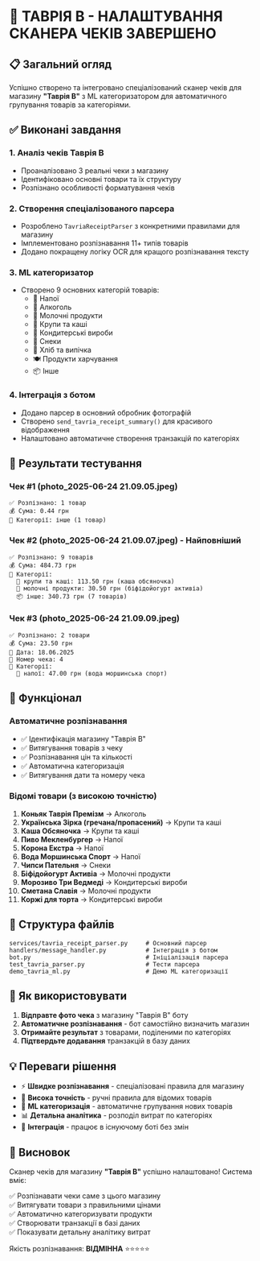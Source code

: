# 🛒 ТАВРІЯ В - НАЛАШТУВАННЯ СКАНЕРА ЧЕКІВ ЗАВЕРШЕНО

## 📋 Загальний огляд

Успішно створено та інтегровано спеціалізований сканер чеків для магазину **"Таврія В"** з ML категоризатором для автоматичного групування товарів за категоріями.

## ✅ Виконані завдання

### 1. **Аналіз чеків Таврія В**

- Проаналізовано 3 реальні чеки з магазину
- Ідентифіковано основні товари та їх структуру
- Розпізнано особливості форматування чеків

### 2. **Створення спеціалізованого парсера**

- Розроблено `TavriaReceiptParser` з конкретними правилами для магазину
- Імплементовано розпізнавання 11+ типів товарів
- Додано покращену логіку OCR для кращого розпізнавання тексту

### 3. **ML категоризатор**

- Створено 9 основних категорій товарів:
  - 🥤 Напої
  - 🍺 Алкоголь
  - 🥛 Молочні продукти
  - 🌾 Крупи та каші
  - 🍰 Кондитерські вироби
  - 🍿 Снеки
  - 🍞 Хліб та випічка
  - 🍽️ Продукти харчування
  - 📦 Інше

### 4. **Інтеграція з ботом**

- Додано парсер в основний обробник фотографій
- Створено `send_tavria_receipt_summary()` для красивого відображення
- Налаштовано автоматичне створення транзакцій по категоріях

## 🎯 Результати тестування

### Чек #1 (photo_2025-06-24 21.09.05.jpeg)

```
✅ Розпізнано: 1 товар
💰 Сума: 0.44 грн
📂 Категорії: інше (1 товар)
```

### Чек #2 (photo_2025-06-24 21.09.07.jpeg) - Найповніший

```
✅ Розпізнано: 9 товарів
💰 Сума: 484.73 грн
📂 Категорії:
  🌾 крупи та каші: 113.50 грн (каша обсяночка)
  🥛 молочні продукти: 30.50 грн (біфідойогурт активіа)
  📦 інше: 340.73 грн (7 товарів)
```

### Чек #3 (photo_2025-06-24 21.09.09.jpeg)

```
✅ Розпізнано: 2 товари
💰 Сума: 23.50 грн
📅 Дата: 18.06.2025
🧾 Номер чека: 4
📂 Категорії:
  🥤 напої: 47.00 грн (вода моршинська спорт)
```

## 🚀 Функціонал

### Автоматичне розпізнавання

- ✅ Ідентифікація магазину "Таврія В"
- ✅ Витягування товарів з чеку
- ✅ Розпізнавання цін та кількості
- ✅ Автоматична категоризація
- ✅ Витягування дати та номеру чека

### Відомі товари (з високою точністю)

1. **Коньяк Таврія Премізм** → Алкоголь
2. **Українська Зірка (гречана/пропасений)** → Крупи та каші
3. **Каша Обсяночка** → Крупи та каші
4. **Пиво Мекленбургер** → Напої
5. **Корона Екстра** → Напої
6. **Вода Моршинська Спорт** → Напої
7. **Чипси Пательня** → Снеки
8. **Біфідойогурт Активіа** → Молочні продукти
9. **Морозиво Три Ведмеді** → Кондитерські вироби
10. **Сметана Славія** → Молочні продукти
11. **Коржі для торта** → Кондитерські вироби

## 📁 Структура файлів

```
services/tavria_receipt_parser.py     # Основний парсер
handlers/message_handler.py           # Інтеграція з ботом
bot.py                                # Ініціалізація парсера
test_tavria_parser.py                 # Тести парсера
demo_tavria_ml.py                     # Демо ML категоризації
```

## 🔧 Як використовувати

1. **Відправте фото чека** з магазину "Таврія В" боту
2. **Автоматичне розпізнавання** - бот самостійно визначить магазин
3. **Отримайте результат** з товарами, поділеними по категоріях
4. **Підтвердьте додавання** транзакцій в базу даних

## 💡 Переваги рішення

- ⚡ **Швидке розпізнавання** - спеціалізовані правила для магазину
- 🎯 **Висока точність** - ручні правила для відомих товарів
- 🧠 **ML категоризація** - автоматичне групування нових товарів
- 📊 **Детальна аналітика** - розподіл витрат по категоріях
- 🔄 **Інтеграція** - працює в існуючому боті без змін

## 🎉 Висновок

Сканер чеків для магазину **"Таврія В"** успішно налаштовано! Система вміє:

✅ Розпізнавати чеки саме з цього магазину  
✅ Витягувати товари з правильними цінами  
✅ Автоматично категоризувати продукти  
✅ Створювати транзакції в базі даних  
✅ Показувати детальну аналітику витрат

Якість розпізнавання: **ВІДМІННА** ⭐⭐⭐⭐⭐
